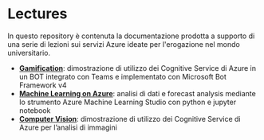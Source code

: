 # Lectures

In questo repository è contenuta la documentazione prodotta a supporto di una serie di lezioni sui servizi Azure ideate per l'erogazione nel mondo universitario.

- **[Gamification](./01.gamification/README.md)**: dimostrazione di utilizzo dei Cognitive Service di Azure in un BOT integrato con Teams e implementato con Microsoft Bot Framework v4
- **[Machine Learning on Azure](./02.azure-ml/README.md)**: analisi di dati e forecast analysis mediante lo strumento Azure Machine Learning Studio con python e jupyter notebook
- **[Computer Vision](./03.cognitive-services/README.md)**: dimostrazione di utilizzo dei Cognitive Service di Azure per l’analisi di immagini
